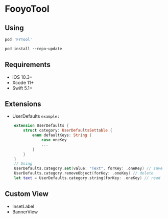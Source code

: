# FooyoTool

## Using

```ruby
pod 'FYTool'
```

```ruby
pod install --repo-update
```

## Requirements
- iOS 10.3+
- Xcode 11+
- Swift 5.1+

## Extensions
- UserDefaults `example:`
```swift
    extension UserDefaults {
        struct category: UserDefaultsSettable {
            enum defaultKeys: String {
                case oneKey
                ...
            }
        }
    }
    // Using
    UserDefaults.category.set(value: "Text", forKey: .oneKey) // save
    UserDefaults.category.removeObject(forKey: .oneKey) // delete
    let text = UserDefaults.category.string(forKey: .oneKey) // read
```

## Custom View

- InsetLabel
- BannerView
